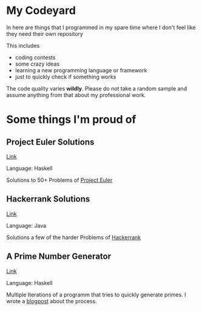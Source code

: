 # My Codeyard

In here are things that I programmed in my spare time where I don't feel like they need their own repository

This includes
* coding contests
* some crazy ideas
* learning a new programming language or framework
* just to quickly check if something works

The code quality varies **wildly**. Please do not take a random sample and assume anything from that about my professional work.

# Some things I'm proud of

## Project Euler Solutions

[Link](https://github.com/happyherp/littlethings/tree/master/euler)

Language: Haskell

Solutions to 50+ Problems of [Project Euler](https://projecteuler.net/)

## Hackerrank Solutions 

[Link](https://github.com/happyherp/littlethings/tree/master/hackerrank)

Language: Java

Solutions a few of the harder Problems of [Hackerrank](https://www.hackerrank.com/)

## A Prime Number Generator
[Link](https://github.com/happyherp/littlethings/tree/master/prime)

Language: Haskell


Multiple Iterations of a programm that tries to quickly generate primes. I wrote a 
[blogpost](http://codefreund.blogspot.com/2016/12/primes-in-haskell.html) 
about the process. 
